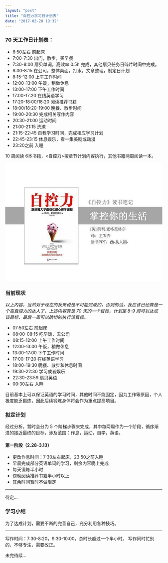 ```yaml
---
layout: "post"
title: "自控力学习日计划表"
date: "2017-02-28 19:32"
---
```


### 70 天工作日计划表：

- 6:50左右 前起床
- 7:00-7:30 出门，散步，买早餐
- 7:30-8:00 扇贝单词，高效率 0.5h 完成，其他扇贝任务日碎片时间中完成。
- 8:00-8:15 在公司，整体桌面，打水，文章整理，制定日计划
- 8:15-12:00 上午工作时间
- 12:00-13:00 午饭，稍做休息
- 13:00-17:00 下午工作时间
- 17:00-17:20 在线英语学习
- 17:20-18:00/18:20 阅读推荐书籍
- 18:00/18:20-19:00 晚餐、散步时间
- 19:00-20:30 完成相关写作内容
- 20:30-21:00 运动时间
- 21:00-21:15 洗漱
- 21:15-22:45 自我学习时间，完成相应学习计划
- 22:45-23:15 休息娱乐，看一集美剧或动漫
- 23:20之前 入睡

10 周阅读 6本书籍，<自控力>按章节计划内容执行，其他书籍两周阅读一本。


![](https://raw.githubusercontent.com/noparkinghere/noparkinghere.github.io/master/img/2017-02-28-自控力学习日计划表/1.jpg)

<!-- more -->


### 当前现状

*以上内容，当然对于现在的我来说是不可能完成的，否则的话，我应该已经算是一个高自控力的达人了，上述内容算是 70 天的一个目标，计划是 8-9 周可以达成该目标，最后一周可以确切的执行该目标。*

- 07:50左右 前起床
- 08:00-08:15 吃早饭，去公司
- 08:15-12:00 上午工作时间
- 12:00-13:00 午饭，稍做休息
- 13:00-17:00 下午工作时间
- 17:00-17:20 在线英语学习
- 18:00-19:30 晚餐、散步和休息时间
- 19:30-22:30 学习或者娱乐
- 22:30-23:59 扇贝英语
- 00:30左右 入睡

目前基本上可以保证英语的学习时间，其他时间不能固定，因为工作等原因，个人极度缺乏锻炼，因此后续锻炼身体将会作为重点提高项目。

### 拟定计划

经过分析，暂时会分为 5 个阶梯步骤来完成，其中每两周作为一个阶段，循序渐进的接近最终的目标，涉及范围：作息，运动，自学，英语。

#### 第一阶段（2.28-3.13）

- 更改作息时间：7:30左右起床，23:50之前入睡
- 早晨完成部分英语单词的学习，剩余内容晚上完成
- 每天锻炼半小时
- 傍晚阅读推荐书籍半小时以上
- 其余时间暂时不做限定
***

待定...


### 学习小结

为了达成计划，需要不断的完善自己，充分利用各种技巧。

***

写作时间：7:30-8:20，9:30-10:00，总时长超过一个半小时。
写作同时忙别的，不够专注，需要改正。

未完待续...
